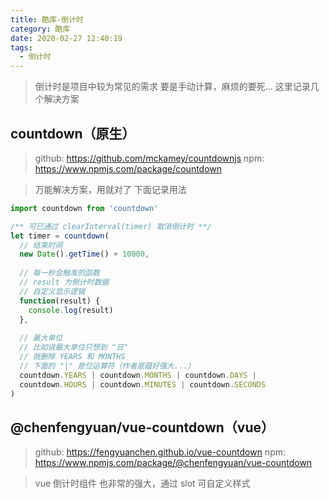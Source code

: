 ```yaml
---
title: 酷库-倒计时
category: 酷库
date: 2020-02-27 12:40:19
tags: 
  - 倒计时
---
```


> 倒计时是项目中较为常见的需求
> 要是手动计算，麻烦的要死...
> 这里记录几个解决方案

## countdown（原生）
> github: https://github.com/mckamey/countdownjs
> npm: https://www.npmjs.com/package/countdown

> 万能解决方案，用就对了
> 下面记录用法

```javascript
import countdown from 'countdown'

/** 可已通过 clearInterval(timer) 取消倒计时 **/
let timer = countdown(
  // 结束时间
  new Date().getTime() + 10000,
  
  // 每一秒会触发的函数
  // result 为倒计时数据
  // 自定义显示逻辑
  function(result) {
    console.log(result)
  },
  
  // 最大单位
  // 比如说最大单位只想到 "日"
  // 就删除 YEARS 和 MONTHS
  // 下面的 "|" 是位运算符（作者底蕴好强大...）
  countdown.YEARS | countdown.MONTHS | countdown.DAYS |
  countdown.HOURS | countdown.MINUTES | countdown.SECONDS
)
```

## @chenfengyuan/vue-countdown（vue）
> github: https://fengyuanchen.github.io/vue-countdown
> npm: https://www.npmjs.com/package/@chenfengyuan/vue-countdown

> vue 倒计时组件
> 也非常的强大，通过 slot 可自定义样式
